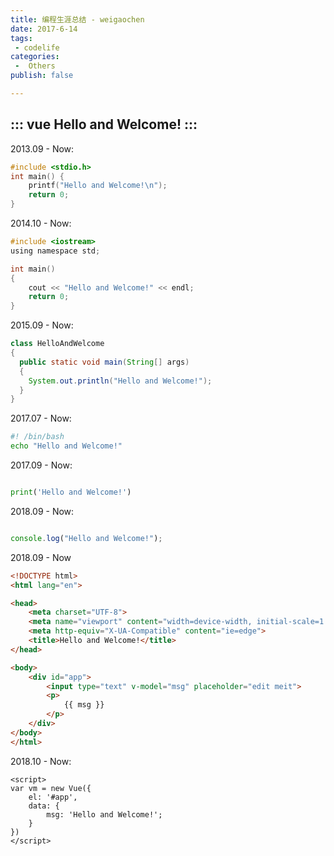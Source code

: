 ```yaml
---
title: 编程生涯总结 - weigaochen
date: 2017-6-14
tags:
 - codelife
categories:
 -  Others
publish: false

---
```


::: vue
Hello and Welcome!
:::
-----

2013.09 - Now:

```c {3}
#include <stdio.h>
int main() {
    printf("Hello and Welcome!\n");
    return 0;
}
```

2014.10 - Now:

```c {6}
#include <iostream>
using namespace std;

int main()
{
    cout << "Hello and Welcome!" << endl;
    return 0;
}
```

2015.09 - Now:

```java {5}
class HelloAndWelcome
{
  public static void main(String[] args)
  {
    System.out.println("Hello and Welcome!");
  }
}
```

2017.07 - Now:

```bash {2}
#! /bin/bash
echo "Hello and Welcome!"
```

2017.09 - Now:

```py {2}

print('Hello and Welcome!')
```

2018.09 - Now:

```js {2}

console.log("Hello and Welcome!");
````

2018.09 - Now

```html {8}
<!DOCTYPE html>
<html lang="en">

<head>
    <meta charset="UTF-8">
    <meta name="viewport" content="width=device-width, initial-scale=1.0">
    <meta http-equiv="X-UA-Compatible" content="ie=edge">
    <title>Hello and Welcome!</title>
</head>

<body>
    <div id="app">
        <input type="text" v-model="msg" placeholder="edit meit">
        <p>
            {{ msg }}
        </p>
    </div>
</body>
</html>
```

2018.10 - Now:

```vue {5}
<script>
var vm = new Vue({
    el: '#app',
    data: {
        msg: 'Hello and Welcome!';
    }
})
</script>
```